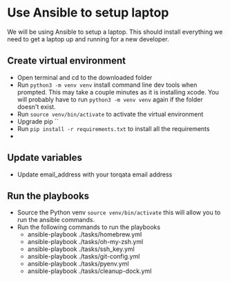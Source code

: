 # Use Ansible to setup laptop

We will be using Ansible to setup a laptop. This should install everything we need to get a laptop up and running for a new developer.


## Create virtual environment
* Open terminal and cd to the downloaded folder
* Run `python3 -m venv venv` install command line dev tools when prompted. This may take a couple minutes as it is installing xcode. You will probably have to run `python3 -m venv venv` again if the folder doesn't exist.
* Run `source venv/bin/activate` to activate the virtual environment
* Upgrade pip ``
* Run `pip install -r requirements.txt` to install all the requirements
* 
## Update variables
* Update email_address with your torqata email address
## Run the playbooks

* Source the Python venv `source venv/bin/activate` this will allow you to run the ansible commands.
* Run the following commands to run the playbooks
  * ansible-playbook ./tasks/homebrew.yml
  * ansible-playbook ./tasks/oh-my-zsh.yml
  * ansible-playbook ./tasks/ssh_key.yml
  * ansible-playbook ./tasks/git-config.yml
  * ansible-playbook ./tasks/pyenv.yml
  * ansible-playbook ./tasks/cleanup-dock.yml